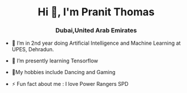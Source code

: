 <h1 align="center">Hi 👋, I'm Pranit Thomas</h1>
<h3 align="center">Dubai,United Arab Emirates</h3>

- 🔭 I’m in 2nd year doing Artificial Intelligence and Machine Learning at UPES, Dehradun.
- 🌱 I’m presently learning Tensorflow
- 💬My hobbies include Dancing and Gaming

- ⚡ Fun fact about me : I love Power Rangers SPD
